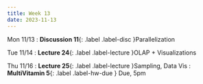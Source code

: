 ```yaml
---
title: Week 13
date: 2023-11-13
---
```


Mon 11/13
: **Discussion 11**{: .label .label-disc }Parallelization

Tue 11/14
: **Lecture 24**{: .label .label-lecture }OLAP + Visualizations

Thu 11/16
: **Lecture 25**{: .label .label-lecture }Sampling, Data Vis
: **MultiVitamin 5**{: .label .label-hw-due } Due, 5pm
